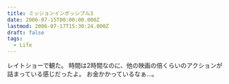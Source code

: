 ```yaml
---
title: ミッションインポッシブル3
date: 2006-07-15T00:00:00.000Z
lastmod: 2006-07-17T15:30:24.000Z
draft: false
tags:
  - Life
---
```


レイトショーで観た。 時間は2時間なのに、他の映画の倍くらいのアクションが詰まっている感じだったよ。 お金かかっているなぁ…。
